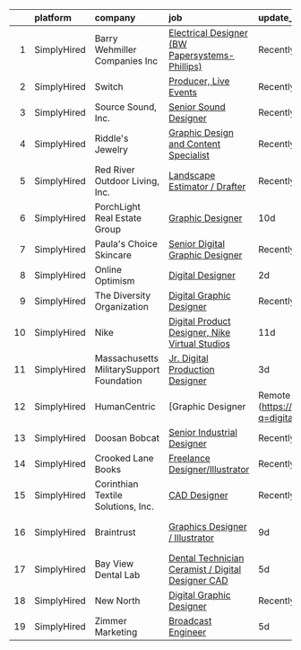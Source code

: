 

|    | platform    | company                                  | job                                                                                                                                                            | update_time   | location          |
|---:|:------------|:-----------------------------------------|:---------------------------------------------------------------------------------------------------------------------------------------------------------------|:--------------|:------------------|
|  1 | SimplyHired | Barry Wehmiller Companies Inc            | [Electrical Designer (BW Papersystems-Phillips)](https://www.simplyhired.com/job/55j7_3TMLgwJVam74hs5kK7NIU0sDNmeWB9PyyGuKZ2iSopf5No1zg?q=digital+designer)    | Recently      | Phillips, WI      |
|  2 | SimplyHired | Switch                                   | [Producer, Live Events](https://www.simplyhired.com/job/vjbT_oKYzUG_oX04n2P13efq3Zznv4CbgRd7Dwqrp3Zd2Irgq0E7Cw?q=digital+designer)                             | Recently      | St. Louis, MO     |
|  3 | SimplyHired | Source Sound, Inc.                       | [Senior Sound Designer](https://www.simplyhired.com/job/mw3datBFZnSnzm3SFniNFlYC60OHbjYX1kgvM61bk-lO-0QBaaabnQ?q=digital+designer)                             | Recently      | Remote            |
|  4 | SimplyHired | Riddle's Jewelry                         | [Graphic Design and Content Specialist](https://www.simplyhired.com/job/EMGrwqSVcqAzVWpx-uxYYKuZlkiu_Zhiz-MgHfmbgT8eAc1XfF2Iyw?q=digital+designer)             | Recently      | Rapid City, SD    |
|  5 | SimplyHired | Red River Outdoor Living, Inc.           | [Landscape Estimator / Drafter](https://www.simplyhired.com/job/3FZw0I5Vdng0MfFrDbPuDx0Wby4ciLDRv9D1qafryf1OcAxpYxsqfQ?q=digital+designer)                     | Recently      | Paris, TX         |
|  6 | SimplyHired | PorchLight Real Estate Group             | [Graphic Designer](https://www.simplyhired.com/job/K5wd1vvJKNPfP-DLYKnLYldV3TKWLhWkHAbF3v_GKENUeBBzP9_GWA?q=digital+designer)                                  | 10d           | Denver, CO        |
|  7 | SimplyHired | Paula's Choice Skincare                  | [Senior Digital Graphic Designer](https://www.simplyhired.com/job/bijPNlFtUhpXGfL_ZQ6SQODWWALt2m7wiFeB_8sd1fiSpeSnzqA_1Q?q=digital+designer)                   | Recently      | Seattle, WA       |
|  8 | SimplyHired | Online Optimism                          | [Digital Designer](https://www.simplyhired.com/job/bm71VPUSsskN5MgDXvEDRs76VFA9umns6qfjklC-F-uyGHO63ZfEFw?q=digital+designer)                                  | 2d            | Remote            |
|  9 | SimplyHired | The Diversity Organization               | [Digital Graphic Designer](https://www.simplyhired.com/job/6clV3FoYyyfjEdMczospJ5Ce_vStgdU1pIM4szk4vA1UorVCcLJjnw?q=digital+designer)                          | Recently      | Remote            |
| 10 | SimplyHired | Nike                                     | [Digital Product Designer, Nike Virtual Studios](https://www.simplyhired.com/job/AqMYh3RHe9_nPkvM1-BomXGyNXG_O6mnYm_Nx7olzLc2V8Ucx8SwXg?q=digital+designer)    | 11d           | Los Angeles, CA   |
| 11 | SimplyHired | Massachusetts MilitarySupport Foundation | [Jr. Digital Production Designer](https://www.simplyhired.com/job/rzAPlYjmIlEJAFXHoXzJ4BQ5e0tEZFZJqtUm5okLX5sHmTHFwq4szA?q=digital+designer)                   | 3d            | Remote            |
| 12 | SimplyHired | HumanCentric                             | [Graphic Designer | Remote - Worldwide](https://www.simplyhired.com/job/HUyhzK2NPfgzVQx2QRvO4gce4ElxVtnW4ohjzXoBDPERV53EYYQ6Pw?q=digital+designer)             | Recently      | Remote            |
| 13 | SimplyHired | Doosan Bobcat                            | [Senior Industrial Designer](https://www.simplyhired.com/job/t9gcUVNdYD9rFUci2nWQrqisloKpJ2SLm-MKmhdUTxyG4kpTA2nF5A?q=digital+designer)                        | Recently      | Bismarck, ND      |
| 14 | SimplyHired | Crooked Lane Books                       | [Freelance Designer/Illustrator](https://www.simplyhired.com/job/7-oep-i_7yGCdk0DJ_OH2vzdbNj70sC1mFujxIhSI1Owd9RNnsIQkw?q=digital+designer)                    | Recently      | Remote            |
| 15 | SimplyHired | Corinthian Textile Solutions, Inc.       | [CAD Designer](https://www.simplyhired.com/job/vxlOA42t6pNXgNFcVuE2Qr_ZhYSJOVp5AhS_EOMukqwEcq-ALZGWeA?q=digital+designer)                                      | Recently      | Dalton, GA        |
| 16 | SimplyHired | Braintrust                               | [Graphics Designer / Illustrator](https://www.simplyhired.com/job/v1p7qiS6VDZa8W9BRe2fVZClR0JaefuFEKwSQkd-r_vUW15NS6rCmA?q=digital+designer)                   | 9d            | San Francisco, CA |
| 17 | SimplyHired | Bay View Dental Lab                      | [Dental Technician Ceramist / Digital Designer CAD](https://www.simplyhired.com/job/bmNJpDBgDD8U5ET62Im65Yc0dSH1wvid2gb4WfYvCx6KR2Xcnwz15A?q=digital+designer) | 5d            | Chesapeake, VA    |
| 18 | SimplyHired | New North                                | [Digital Graphic Designer](https://www.simplyhired.com/job/oJGg8aD5oTlH8tr6ARDvGDzgXRzekZg991IZI2AUc2iggsBtvW72aQ?q=digital+designer)                          | Recently      | Frederick, MD     |
| 19 | SimplyHired | Zimmer Marketing                         | [Broadcast Engineer](https://www.simplyhired.com/job/4wbSiPzg3HkcOtDEhaFUZ2LtBleqriydtB0jqMt9TEb6qEww6Jxv7A?q=digital+designer)                                | 5d            | Joplin, MO        |